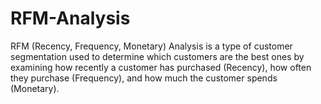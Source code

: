 # RFM-Analysis
RFM (Recency, Frequency, Monetary) Analysis is a type of customer segmentation used to determine which customers are the best ones by examining how recently a customer has purchased (Recency), how often they purchase (Frequency), and how much the customer spends (Monetary).
